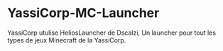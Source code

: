 # YassiCorp-MC-Launcher
YassiCorp utulise HeliosLauncher de Dscalzi, Un launcher pour tout les types de jeux Minecraft de la YassiCorp.
